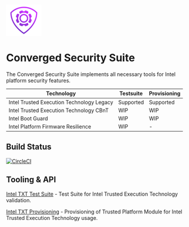 
![image](assets/logo.png)

Converged Security Suite
========================

The Converged Security Suite implements all necessary tools for Intel platform security features.

| Technology | Testsuite | Provisioning |
| --- | --- | --- |
| Intel Trusted Execution Technology Legacy | Supported | Supported |
| Intel Trusted Execution Technology CBnT | WIP | WIP |
| Intel Boot Guard | WIP | WIP |
| Intel Platform Firmware Resilience | WIP | - |

Build Status
------------
[![CircleCI](https://circleci.com/gh/9elements/converged-security-suite.svg?style=svg)](https://circleci.com/gh/9elements/converged-security-suite)

Tooling & API
-------------

[Intel TXT Test Suite](cmd/txt-suite) - Test Suite for Intel Trusted Execution Technology validation.

[Intel TXT Provisioning](cmd/txt-prov) - Provisioning of Trusted Platform Module for Intel Trusted Execution Technology usage.

